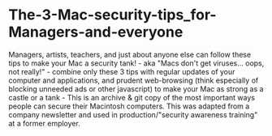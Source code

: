 # The-3-Mac-security-tips_for-Managers-and-everyone
Managers, artists, teachers, and just about anyone else can follow these tips to make your Mac a security tank! -  aka "Macs don't get viruses... oops, not really!" - combine only these 3 tips with regular updates of your computer and applications, and prudent web-browsing (think especially of blocking unneeded ads or other javascript) to make your Mac as strong as a castle or a tank - This is an archive &amp; git copy of the most important ways people can secure their Macintosh computers.  This was adapted from a company newsletter and used in production/"security awareness training" at a former employer.
